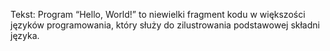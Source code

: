 Tekst:
Program “Hello, World!” to niewielki fragment kodu w większości języków programowania, który służy do zilustrowania podstawowej składni języka.
